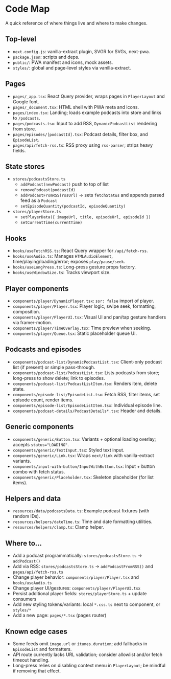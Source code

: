 # Code Map

A quick reference of where things live and where to make changes.

## Top-level

- `next.config.js`: vanilla-extract plugin, SVGR for SVGs, next-pwa.
- `package.json`: scripts and deps.
- `public/`: PWA manifest and icons, mock assets.
- `styles/`: global and page-level styles via vanilla-extract.

## Pages

- `pages/_app.tsx`: React Query provider, wraps pages in `PlayerLayout` and Google font.
- `pages/_document.tsx`: HTML shell with PWA meta and icons.
- `pages/index.tsx`: Landing; loads example podcasts into store and links to `/podcasts`.
- `pages/podcasts.tsx`: Input to add RSS, `DynamicPodcastList` rendering from store.
- `pages/episodes/[podcastId].tsx`: Podcast details, filter box, and `EpisodeList`.
- `pages/api/fetch-rss.ts`: RSS proxy using `rss-parser`; strips heavy fields.

## State stores

- `stores/podcastsStore.ts`
  - `addPodcast(newPodcast)` push to top of list
  - `removePodcast(podcastId)`
  - `addPodcastFromRSS(rssUrl)` → sets `fetchStatus` and appends parsed feed as a `Podcast`
  - `setEpisodeQuantity(podcastId, episodeQuantity)`
- `stores/playerStore.ts`
  - `setPlayerData({ imageUrl, title, episodeUrl, episodeId })`
  - `setCurrentTime(currentTime)`

## Hooks

- `hooks/useFetchRSS.ts`: React Query wrapper for `/api/fetch-rss`.
- `hooks/useAudio.ts`: Manages `HTMLAudioElement`, time/playing/loading/error; exposes `play/pause/seek`.
- `hooks/useLongPress.ts`: Long-press gesture props factory.
- `hooks/useWindowSize.ts`: Tracks viewport size.

## Player components

- `components/player/DynamicPlayer.tsx`: `ssr: false` import of player.
- `components/player/Player.tsx`: Player logic, swipe seek, formatting, composition.
- `components/player/PlayerUI.tsx`: Visual UI and pan/tap gesture handlers via framer-motion.
- `components/player/TimeOverlay.tsx`: Time preview when seeking.
- `components/player/Queue.tsx`: Static placeholder queue UI.

## Podcasts and episodes

- `components/podcast-list/DynamicPodcastList.tsx`: Client-only podcast list (if present) or simple pass-through.
- `components/podcast-list/PodcastList.tsx`: Lists podcasts from store; long-press to show delete; link to episodes.
- `components/podcast-list/PodcastListItem.tsx`: Renders item, delete state.
- `components/episode-list/EpisodeList.tsx`: Fetch RSS, filter items, set episode count, render items.
- `components/episode-list/EpisodeListItem.tsx`: Individual episode line.
- `components/podcast-details/PodcastDetails*.tsx`: Header and details.

## Generic components

- `components/generic/Button.tsx`: Variants + optional loading overlay; accepts `status="LOADING"`.
- `components/generic/TextInput.tsx`: Styled text input.
- `components/generic/Link.tsx`: Wraps `next/link` with vanilla-extract variants.
- `components/input-with-button/InputWithButton.tsx`: Input + button combo with fetch status.
- `components/generic/Placeholder.tsx`: Skeleton placeholder (for list items).

## Helpers and data

- `resources/data/podcastsData.ts`: Example podcast fixtures (with random IDs).
- `resources/helpers/dateTime.ts`: Time and date formatting utilities.
- `resources/helpers/clamp.ts`: Clamp helper.

## Where to…

- Add a podcast programmatically: `stores/podcastsStore.ts` → `addPodcast()`
- Add via RSS: `stores/podcastsStore.ts` → `addPodcastFromRSS()` and `pages/api/fetch-rss.ts`
- Change player behavior: `components/player/Player.tsx` and `hooks/useAudio.ts`
- Change player UI/gestures: `components/player/PlayerUI.tsx`
- Persist additional player fields: `stores/playerStore.ts` + update consumers
- Add new styling tokens/variants: local `*.css.ts` next to component, or `styles/*`
- Add a new page: `pages/*.tsx` (pages router)

## Known edge cases

- Some feeds omit `image.url` or `itunes.duration`; add fallbacks in `EpisodeList` and formatters.
- API route currently lacks URL validation; consider allowlist and/or fetch timeout handling.
- Long-press relies on disabling context menu in `PlayerLayout`; be mindful if removing that effect.

